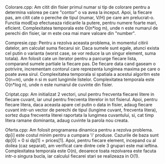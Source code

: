 Colorare.cpp:
Am citit din fisier primul numar si tip de colorare pentru a determina valorea pe care "contor" o va avea la inceput. Apoi, la fiecare pas, am citit cate o pereche de tipul (numar, V/H) pe care am prelucrat-o. Functia modExp efectueaza ridicarile la putere, pentru numere foarte mari, eficient. Complexitatea temporala este O(n*log m), unde n este numarul de perechi din fisier, iar m este cea mai mare valoare din "number".

Compresie.cpp:
Pentru a rezolva aceasta problema, in momentul citirii datelor, am calculat suma fiecarui sir. Daca sumele sunt egale, atunci exista cel putin o varianta (worst case, se vor reduce la un singur element, suma totala). Am folosit cate un iterator pentru a parcurge fiecare lista, comparand sumele partiale la fiecare pas. De fiecare data cand gaseam o potrivire, incrementam contorul care reprezenta lungimea maxima pe care o poate avea sirul. Complexitatea temporala si spatiala a acestui algoritm este O(n+m), unde n si m sunt lungimile listelor. Complexitatea temporala este O(n*log n), unde n este numarul de cuvinte din fisier. 

Criptat.cpp:
Am initializat 2 vectori, unul pentru frecventa fiecarei litere in fiecare cuvant, iar unul pentru frecventa literelor in tot fisierul. Apoi, pentru fiecare litera, daca aceasta apare cel putin o data in fisier, adaug fiecare cuvant intr-un vector de perechi de tipul (lungime cuvant, frecventa litera), sortez dupa frecventa literei raportata la lungimea cuvantului, si, cat timp litera ramane dominanta, adaug cuvinte la parola nou creata. 

Oferta.cpp:
Am folosit programarea dinamica pentru a rezolva problema. dp[i] este costul minim pentru a cumpara 'i' produse. Cazurile de baza sunt dp[0] = 0 si dp[1] = prices[1]. Apoi, pentru fiecare element, incepand cu al doilea (caz separat), am verificat care dintre cele 3 grupari este mai ieftina. Complexitatea temporala este O(n), deoarece toata rezolvarea este facuta intr-o singura bucla, iar calculul fiecarei stari se realizeaza in O(1).
